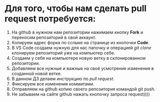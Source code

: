 # Для того, чтобы нам сделать pull request потребуется:
1. На github в нужном нам репозитории нажимаем кнопку **Fork** и переносим репозиторий в свой аккаунт.
2. Копируем адрес форка по сслыке на странице из кнопочки **Code**.
3. В VS Code создаем нужную для нас папочку и операцией *git clone* клонируем репозиторий уже на компьютер себе.
4. Создаем у себя на компьютере новую ветку в склонированном репозитории.
5. Добавляем все нужные и важные на своё усмотрение изменения в созданной новой ветке.
6. В данном ДЗ делаем инструкцию по *pull request*.
7. Фиксируем все изменения коммитами.
8. Отправляем на github копию своего репозитория командой git push.
9. Не забываем на сайте github нажать кнопочку запроса request))))